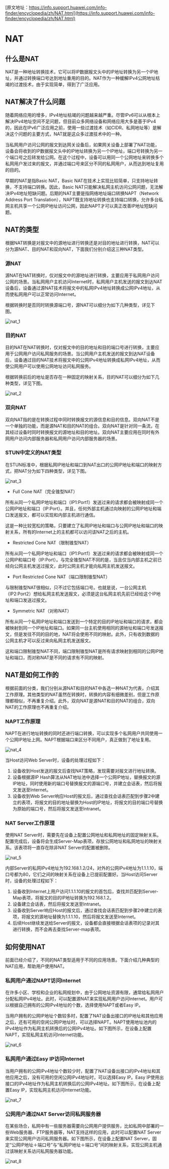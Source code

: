 [原文地址：https://info.support.huawei.com/info-finder/encyclopedia/zh/NAT.html](https://info.support.huawei.com/info-finder/encyclopedia/zh/NAT.html)

# NAT

## 什么是NAT

NAT是一种地址转换技术，它可以将IP数据报文头中的IP地址转换为另一个IP地址，并通过转换端口号达到地址重用的目的。NAT作为一种缓解IPv4公网地址枯竭的过渡技术，由于实现简单，得到了广泛应用。

## NAT解决了什么问题

随着网络应用的增多，IPv4地址枯竭的问题越来越严重。尽管IPv6可以从根本上解决IPv4地址空间不足问题，但目前众多网络设备和网络应用大多是基于IPv4的，因此在IPv6广泛应用之前，使用一些过渡技术（如CIDR、私网地址等）是解决这个问题的主要方式，NAT就是这众多过渡技术中的一种。

当私网用户访问公网的报文到达网关设备后，如果网关设备上部署了NAT功能，设备会将收到的IP数据报文头中的IP地址转换为另一个IP地址，端口号转换为另一个端口号之后转发给公网。在这个过程中，设备可以用同一个公网地址来转换多个私网用户发过来的报文，并通过端口号来区分不同的私网用户，从而达到地址复用的目的。

早期的NAT是指Basic NAT，Basic NAT在技术上实现比较简单，只支持地址转换，不支持端口转换。因此，Basic NAT只能解决私网主机访问公网问题，无法解决IPv4地址短缺问题。后期的NAT主要是指网络地址端口转换NAPT（Network Address Port Translation），NAPT既支持地址转换也支持端口转换，允许多台私网主机共享一个公网IP地址访问公网，因此NAPT才可以真正改善IP地址短缺问题。

## NAT的类型

根据NAT转换是对报文中的源地址进行转换还是对目的地址进行转换，NAT可以分为源NAT、目的NAT和双向NAT，下面我们分别介绍这三种NAT类型。

### 源NAT

源NAT在NAT转换时，仅对报文中的源地址进行转换，主要应用于私网用户访问公网的场景。当私网用户主机访问Internet时，私网用户主机发送的报文到达NAT设备后，设备通过源NAT技术将报文中的私网IPv4地址转换成公网IPv4地址，从而使私网用户可以正常访问Internet。

根据转换时是否同时转换源端口号，源NAT可以细分为如下几种类型，详见下图。

![nat_1](./NAT.assets/nat_1.png)

### 目的NAT

目的NAT在NAT转换时，仅对报文中的目的地址和目的端口号进行转换，主要应用于公网用户访问私网服务的场景。当公网用户主机发送的报文到达NAT设备后，设备通过目的NAT技术将报文中的公网IPv4地址转换成私网IPv4地址，从而使公网用户可以使用公网地址访问私网服务。

根据转换前后的地址是否存在一种固定的映射关系，目的NAT可以细分为如下几种类型，详见下图。

![nat_2](./NAT.assets/nat_2.png)

### 双向NAT

双向NAT指的是在转换过程中同时转换报文的源信息和目的信息。双向NAT不是一个单独的功能，而是源NAT和目的NAT的组合。双向NAT是针对同一条流，在其经过设备时同时转换报文的源地址和目的地址。双向NAT主要应用在同时有外网用户访问内部服务器和私网用户访问内部服务器的场景。

### STUN中定义的NAT类型

在STUN标准中，根据私网IP地址和端口到NAT出口的公网IP地址和端口的映射方式，把NAT分为如下四种类型，详见下图。

![nat_3](./NAT.assets/nat_3.png)

- Full Cone NAT（完全锥型NAT）

所有从同一个私网IP地址和端口（IP1:Port1）发送过来的请求都会被映射成同一个公网IP地址和端口（IP:Port）。并且，任何外部主机通过向映射的公网IP地址和端口发送报文，都可以实现和内部主机进行通信。

这是一种比较宽松的策略，只要建立了私网IP地址和端口与公网IP地址和端口的映射关系，所有的Internet上的主机都可以访问该NAT之后的主机。

- Restricted Cone NAT（限制锥型NAT）

所有从同一个私网IP地址和端口（IP1:Port1）发送过来的请求都会被映射成同一个公网IP和端口号（IP:Port）。与完全锥型NAT不同的是，当且仅当内部主机之前已经向公网主机发送过报文，此时公网主机才能向私网主机发送报文。

- Port Restricted Cone NAT（端口限制锥型NAT）

与限制锥型NAT很相似，只不过它包括端口号。也就是说，一台公网主机（IP2:Port2）想给私网主机发送报文，必须是这台私网主机先前已经给这个IP地址和端口发送过报文。

- Symmetric NAT（对称NAT）

所有从同一个私网IP地址和端口发送到一个特定的目的IP地址和端口的请求，都会被映射到同一个IP地址和端口。如果同一台主机使用相同的源地址和端口号发送报文，但是发往不同的目的地，NAT将会使用不同的映射。此外，只有收到数据的公网主机才可以反过来向私网主机发送报文。

这和端口限制锥型NAT不同，端口限制锥型NAT是所有请求映射到相同的公网IP地址和端口，而对称NAT是不同的请求有不同的映射。

## NAT是如何工作的

根据前面的分类，我们分别从源NAT和目的NAT中各选一种NAT为代表，介绍其工作原理。其他类型的NAT虽然在转换时，转换的内容有细微差别，但是工作原理都相似，不再重复介绍。此外，双向NAT是源NAT和目的NAT的组合，双向NAT的工作原理也不再重复介绍。

### NAPT工作原理

NAPT在进行地址转换的同时还进行端口转换，可以实现多个私网用户共同使用一个公网IP地址上网。NAPT根据端口来区分不同用户，真正做到了地址复用。

![nat_4](./NAT.assets/nat_4.png)

当Host访问Web Server时，设备的处理过程如下：

1. 设备收到Host发送的报文后查找NAT策略，发现需要对报文进行地址转换。
2. 设备根据源IP Hash算法从NAT地址池中选择一个公网IP地址，替换报文的源IP地址，同时使用新的端口号替换报文的源端口号，并建立会话表，然后将报文发送至Internet。
3. 设备收到Web Server响应Host的报文后，通过查找会话表匹配到步骤2中建立的表项，将报文的目的地址替换为Host的IP地址，将报文的目的端口号替换为原始的端口号，然后将报文发送至Intranet。

### NAT Server工作原理

使用NAT Server时，需要先在设备上配置公网地址和私网地址的固定映射关系。配置完成后，设备将会生成Server-Map表项，存放公网地址和私网地址的映射关系。该表项将一直存在除非NAT Server的配置被删除。

![nat_5](./NAT.assets/nat_5.png)

内部Server的私网IPv4地址为192.168.1.2/24，对外的公网IPv4地址为1.1.1.10，端口号都为80，它们之间的映射关系在设备上已提前配置好。当Host访问Server时，设备的处理过程如下：

1. 设备收到Internet上用户访问1.1.1.10的报文的首包后，查找并匹配到Server-Map表项，将报文的目的IP地址转换为192.168.1.2。
2. 设备建立会话表，然后将报文发送至Intranet。
3. 设备收到Server响应Host的报文后，通过查找会话表匹配到步骤2中建立的表项，将报文的源地址替换为1.1.1.10，然后将报文发送至Internet。
4. 后续Host继续发送给Server的报文，设备都会直接根据会话表项的记录对其进行转换，而不会再去查找Server-map表项。

## 如何使用NAT

前面已经介绍了，不同的NAT类型适用于不同的应用场景。下面介绍几种典型的NAT应用，帮助用户使用NAT。

### 私网用户通过NAPT访问Internet

在许多小区、学校和企业的私网规划中，由于公网地址资源有限，通常给私网用户分配私网IPv4地址。此时，可以配置源NAT来实现私网用户访问Internet。用户可以根据自己拥有的公网IPv4地址的个数，选择使用NAPT或者Easy IP。

当用户拥有的公网IP地址个数较多时，配置了NAT设备出接口的IP地址和其他应用之后，还有可用的空闲公网IP地址时，可以选择NAPT。NAPT使用地址池内的IPv4地址作为私网主机转换后的公网IPv4地址。如下图所示，在设备上配置NAPT，实现私网主机访问Internet功能。

![nat_6](./NAT.assets/nat_6.png)

### 私网用户通过Easy IP访问Internet

当用户拥有的公网IPv4地址个数较少时，配置了NAT设备出接口的IPv4地址和其他应用之后，没有可用的空闲公网IPv4地址时，可以选择Easy IP。Easy IP使用出接口的IPv4地址作为私网主机转换后的公网IPv4地址。如下图所示，在设备上配置Easy IP，实现私网主机访问Internet功能。

![nat_7](./NAT.assets/nat_7.png)

### 公网用户通过NAT Server访问私网服务器

在某些场合，私网中有一些服务器需要向公网用户提供服务，比如私网中部署的一些Web服务器、FTP服务器等，NAT支持这样的应用，此时可以配置NAT Server来实现公网用户访问私网服务器。如下图所示，在设备上配置NAT Server，固定“公网IP地址＋端口号”与“私网IP地址＋端口号”间的映射关系，实现公网主机通过该映射关系访问私网服务器功能。

![nat_8](./NAT.assets/nat_8.png)